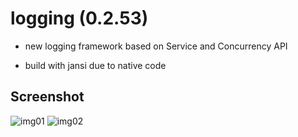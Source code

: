 # logging  (0.2.53)


 - new logging framework based on Service and Concurrency API 

 - build with jansi due to native code
 

## Screenshot

 ![img01](https://github.com/salemebo/logging/blob/master/img/img01.png) 
 ![img02](https://github.com/salemebo/logging/blob/master/img/img02.png)

